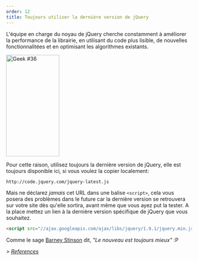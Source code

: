 ```yaml
---
order: 12
title: Toujours utiliser la dernière version de jQuery
---
```


L'équipe en charge du noyau de jQuery cherche constamment à améliorer la performance de la librairie, en utilisant du code plus lisible, de nouvelles fonctionnalitées et en optimisant les algorithmes existants.

<div class="img-right">
  <img id="geek-36" class="icos-geek" src="http://browserdiet.com/img/36.png" alt="Geek #36" width="144" height="275" />
</div>

Pour cette raison, utilisez toujours la dernière version de jQuery, elle est toujours disponible ici, si vous voulez la copier localement:

```html
http://code.jquery.com/jquery-latest.js
```

Mais ne déclarez _jamais_ cet URL dans une balise `<script>`, cela vous posera des problèmes dans le future car la dernière version se retrouvera sur votre site dès qu'elle sortira, avant même que vous ayez put la tester. A la place mettez un lien à la dernière version spécifique de jQuery que vous souhaitez. 

```html
<script src="//ajax.googleapis.com/ajax/libs/jquery/1.9.1/jquery.min.js"></script>
```

Comme le sage [Barney Stinson](/img/new-is-always-better.gif) dit, *"Le nouveau est toujours mieux"* :P

*> [References](https://github.com/zenorocha/browser-diet/wiki/References#always-use-the-latest-version-of-jquery)*